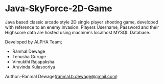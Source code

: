 # Java-SkyForce-2D-Game
Java based classic arcade style 2D single player shooting game, developed with reference to an enemy invasion.
Players Username, Password and their Highscore data are hosted using machine's localhost MYSQL Database.

Developed by ALPHA Team;
* Ranmal Dewage
* Tenusha Guruge
* Vimukthi Rajapaksha
* Aravinda Kulasooriya

Author:-Ranmal Dewage(ranmal.b.dewage@gmail.com)
